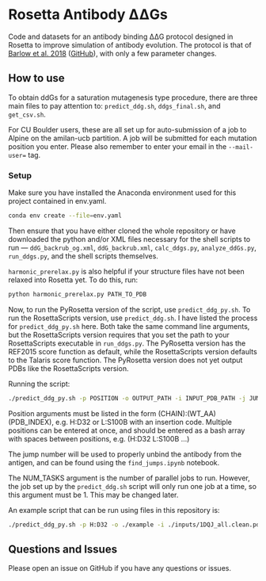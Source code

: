 # Rosetta Antibody ΔΔGs

Code and datasets for an antibody binding ΔΔG protocol designed in Rosetta to improve simulation of antibody evolution. The protocol is that of [Barlow et al. 2018](https://pubs.acs.org/doi/10.1021/acs.jpcb.7b11367) ([GitHub](https://github.com/Kortemme-Lab/flex_ddG_tutorial)), with only a few parameter changes. 

## How to use

To obtain ddGs for a saturation mutagenesis type procedure, there are three main files to pay attention to: `predict_ddg.sh`, `ddgs_final.sh`, and `get_csv.sh`. 

For CU Boulder users, these are all set up for auto-submission of a job to Alpine on the amilan-ucb partition. A job will be submitted for each mutation position you enter. Please also remember to enter your email in the `--mail-user=` tag.

### Setup

Make sure you have installed the Anaconda environment used for this project contained in env.yaml.

```bash
conda env create --file=env.yaml
```

Then ensure that you have either cloned the whole repository or have downloaded the python and/or XML files necessary for the shell scripts to run — `ddG_backrub_og.xml`, `ddG_backrub.xml`, `calc_ddgs.py`, `analyze_ddGs.py`, `run_ddgs.py`, and the shell scripts themselves.

`harmonic_prerelax.py` is also helpful if your structure files have not been relaxed into Rosetta yet. To do this, run:

```bash
python harmonic_prerelax.py PATH_TO_PDB
```

Now, to run the PyRosetta version of the script, use `predict_ddg_py.sh`. To run the RosettaScripts version, use `predict_ddg.sh`. I have listed the process for `predict_ddg_py.sh` here. Both take the same command line arguments, but the RosettaScripts version requires that you set the path to your RosettaScripts executable in `run_ddgs.py`. The PyRosetta version has the REF2015 score function as default, while the RosettaScripts version defaults to the Talaris score function. The PyRosetta version does not yet output PDBs like the RosettaScripts version.

Running the script:

```bash
./predict_ddg_py.sh -p POSITION -o OUTPUT_PATH -i INPUT_PDB_PATH -j JUMP_NUMBER -n NUM_TASKS
```

Position arguments must be listed in the form (CHAIN):(WT_AA)(PDB_INDEX), e.g. H:D32 or L:S100B with an insertion code. Multiple positions can be entered at once, and should be entered as a bash array with spaces between positions, e.g. (H:D32 L:S100B ...)

The jump number will be used to properly unbind the antibody from the antigen, and can be found using the `find_jumps.ipynb` notebook.

The NUM_TASKS argument is the number of parallel jobs to run. However, the job set up by the `predict_ddg.sh` script will only run one job at a time, so this argument must be 1. This may be changed later.

An example script that can be run using files in this repository is:

```bash
./predict_ddg_py.sh -p H:D32 -o ./example -i ./inputs/1DQJ_all.clean.pdb -j 1 -n 1
```

## Questions and Issues
Please open an issue on GitHub if you have any questions or issues.
